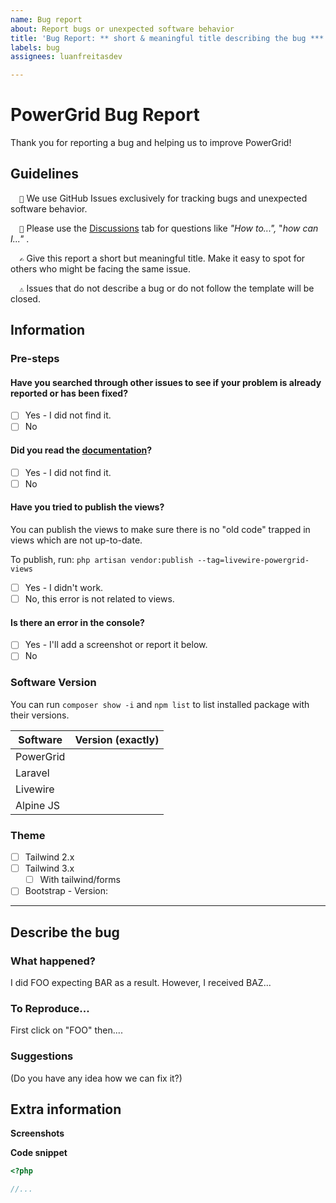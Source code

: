 ```yaml
---
name: Bug report
about: Report bugs or unexpected software behavior
title: 'Bug Report: ** short & meaningful title describing the bug ***'
labels: bug
assignees: luanfreitasdev

---
```


# PowerGrid Bug Report


Thank you for reporting a bug and helping us to improve PowerGrid!

## Guidelines

`   🐛 `   We use GitHub Issues exclusively for tracking bugs and unexpected software behavior. 

`   🙏 `  Please use the [Discussions](https://github.com/Power-Components/livewire-powergrid/discussions) tab for questions like _"How to...",_ "_how can I..."_ .

`   ✍️ `  Give this report a short but meaningful title. Make it easy to spot for others who might be facing the same issue.

`   ⚠️ `  Issues that do not describe a bug or do not follow the template will be closed.

## Information

### Pre-steps

#### Have you searched through other issues to see if your problem is already reported or has been fixed?
- [ ] Yes - I did not find it.
- [ ] No

#### Did you read the [documentation](https://livewire-powergrid.com/)?
- [ ] Yes - I did not find it.
- [ ] No

#### Have you tried to publish the views?

You can publish the views to make sure there is no "old code" trapped in views which are not up-to-date.

To publish, run: `php artisan vendor:publish --tag=livewire-powergrid-views`

- [ ] Yes - I didn't work.
- [ ] No, this error is not related to views.

#### Is there an error in the console?
- [ ] Yes - I'll add a screenshot or report it below.
- [ ] No

### Software Version

You can run `composer show -i` and `npm list` to list installed package with their versions.

| Software  | Version (exactly) |
|-----------|-------------------|
| PowerGrid |                   |
| Laravel   |                   |
| Livewire  |                   |
| Alpine JS  |                   |

### Theme
- [ ] Tailwind 2.x
- [ ] Tailwind 3.x
  - [ ] With tailwind/forms
- [ ] Bootstrap - Version:        

---
## Describe the bug

### What happened?

I did FOO expecting BAR as a result. However, I received BAZ...

### To Reproduce...

First click on "FOO" then....

### Suggestions

(Do you have any idea how we can fix it?)


## Extra information

**Screenshots**

**Code snippet**

```php 
<?php

//...
```
